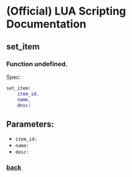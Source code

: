 
# (Official) LUA Scripting Documentation

## set_item

### Function undefined.

Spec:
```lua
set_item(
	item_id,
	name,
	desc)
```
## Parameters:
- `item_id:` 
- `name:` 
- `desc:` 

### [back](../other)
